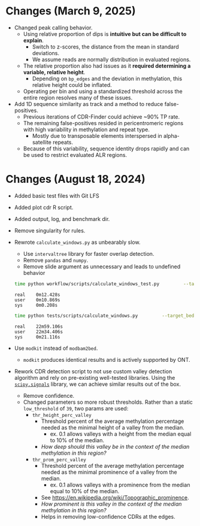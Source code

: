 # Changes (March 9, 2025)
* Changed peak calling behavior.
    * Using relative proportion of dips is **intuitive but can be difficult to explain**.
        * Switch to z-scores, the distance from the mean in standard deviations.
        * We assume reads are normally distribution in evaluated regions.
    * The relative proportion also had issues as it **required determining a variable, relative height**.
        * Depending on `bp_edges` and the deviation in methylation, this relative height could be inflated.
    * Operating per bin and using a standardized threshold across the entire region resolves many of these issues.
* Add 1D sequence similarity as track and a method to reduce false-positives.
    * Previous iterations of CDR-Finder could achieve ~90% TP rate.
    * The remaining false-positives resided in pericentromeric regions with high variability in methylation and repeat type.
        * Mostly due to transposable elements interspersed in alpha-satellite repeats.
    * Because of this variability, sequence identity drops rapidly and can be used to restrict evaluated ALR regions.

# Changes (August 18, 2024)
* Added basic test files with Git LFS
* Added plot cdr R script.
* Added output, log, and benchmark dir.
* Remove singularity for rules.
* Rewrote `calculate_windows.py` as unbearably slow.
    * Use `intervaltree` library for faster overlap detection.
    * Remove `pandas` and `numpy`.
    * Remove slide argument as unnecessary and leads to undefined behavior

    ```bash
    time python workflow/scripts/calculate_windows_test.py         --target_bed test/bed/CHM13_cen_500kbp.bed         --methylation_tsv results/bed/CHM13_subset.bed         --window_size 5000      -p 1 > /dev/null
    ```
    ```
    real    0m12.428s
    user    0m10.869s
    sys     0m0.208s
    ```

    ```bash
    time python tests/scripts/calculate_windows.py         --target_bed test/bed/CHM13_cen_500kbp.bed         --methylation_tsv results/bed/CHM13_subset.bed         --window_size 5000         --slide 5000  > /dev/null
    ```
    ```
    real    22m59.106s
    user    22m34.406s
    sys     0m21.116s
    ```
* Use `modkit` instead of `modbam2bed`.
    * `modkit` produces identical results and is actively supported by ONT.
* Rework CDR detection script to not use custom valley detection algorithm and rely on pre-existing well-tested libraries. Using the [`scipy.signals`](https://docs.scipy.org/doc/scipy/reference/signal.html) library, we can achieve similar results out of the box.
    * Remove confidence.
    * Changed parameters so more robust thresholds. Rather than a static `low_threshold` of `39`, two params are used:
        * `thr_height_perc_valley`
            * Threshold percent of the average methylation percentage needed as the minimal height of a valley from the median.
                * ex. 0.1 allows valleys with a height from the median equal to 10% of the median.
            * *How deep should this valley be in the context of the median methylation in this region?*
        * `thr_prom_perc_valley`
            * Threshold percent of the average methylation percentage needed as the minimal prominence of a valley from the median.
                * ex. 0.1 allows valleys with a prominence from the median equal to 10% of the median.
            * See https://en.wikipedia.org/wiki/Topographic_prominence.
            * *How prominent is this valley in the context of the median methylation in this region?*
            * Helps in removing low-confidence CDRs at the edges.
